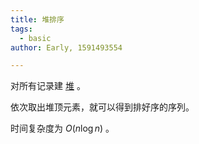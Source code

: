 ```yaml
---
title: 堆排序
tags:
  - basic
author: Early, 1591493554

---
```


对所有记录建 [堆](../ds/heap.md) 。

依次取出堆顶元素，就可以得到排好序的序列。

时间复杂度为 $O(n\log n)$ 。
